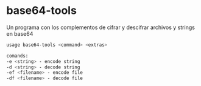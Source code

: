 # base64-tools
Un programa con los complementos de cifrar y descifrar archivos y strings en base64

```sh
usage base64-tools <command> <extras>

comands:
-e <string> - encode string
-d <string> - decode string
-ef <filename> - encode file
-df <filename> - decode file
```
